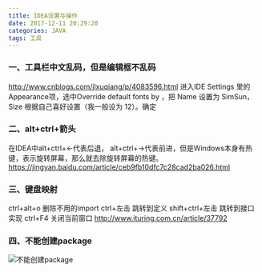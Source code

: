 ```yaml
---
title: IDEA设置与操作
date: 2017-12-11 20:29:20
categories: JAVA
tags: 工具
---
```

### 一、工具栏中文乱码，但是编辑框不乱码
http://www.cnblogs.com/jlxuqiang/p/4083596.html
进入IDE Settings 里的 Appearance项，选中Override default fonts by ，把 Name 设置为 SimSun，Size 根据自己喜好设置（我一般设为 12）。确定
<!--more-->
### 二、alt+ctrl+箭头
在IDEA中alt+ctrl+←代表后退，
alt+ctrl+→代表前进，但是Windows本身有热键，表示旋转屏幕，那么就去除旋转屏幕的热键。
https://jingyan.baidu.com/article/ceb9fb10dfc7c28cad2ba026.html

### 三、键盘映射
ctrl+alt+o        删除不用的import
ctrl+左击          跳转到定义
shift+ctrl+左击    跳转到接口实现
ctrl+F4           关闭当前窗口
http://www.ituring.com.cn/article/37792

### 四、不能创建package
![不能创建package](https://github.com/chenbuer/markdownImgs/blob/master/blog/canNotCreatePackage.png)

